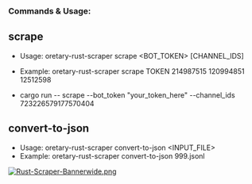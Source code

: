 ### Commands & Usage:

## scrape

- Usage: oretary-rust-scraper scrape <BOT_TOKEN> [CHANNEL_IDS]
- Example: oretary-rust-scraper scrape TOKEN 214987515 120994851 12512598

- cargo run -- scrape --bot_token "your_token_here" --channel_ids 723226579177570404

## convert-to-json

- Usage: oretary-rust-scraper convert-to-json <INPUT_FILE>
- Example: oretary-rust-scraper convert-to-json 999.jsonl

[![Rust-Scraper-Bannerwide.png](https://i.postimg.cc/CxSB8GDM/Rust-Scraper-Bannerwide.png)](https://postimg.cc/2V9SRB2g)
